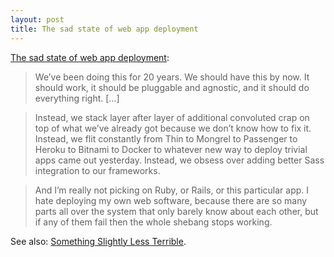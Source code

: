 ```yaml
---
layout: post
title: The sad state of web app deployment
---
```


[The sad state of web app deployment][link]:

> We’ve been doing this for 20 years. We should have this by now. It should work, it should be pluggable and agnostic, and it should do everything right. […]

> Instead, we stack layer after layer of additional convoluted crap on top of what we’ve already got because we don’t know how to fix it. Instead, we flit constantly from Thin to Mongrel to Passenger to Heroku to Bitnami to Docker to whatever new way to deploy trivial apps came out yesterday. Instead, we obsess over adding better Sass integration to our frameworks.

> And I’m really not picking on Ruby, or Rails, or this particular app. I hate deploying my own web software, because there are so many parts all over the system that only barely know about each other, but if any of them fail then the whole shebang stops working.

See also: [Something Slightly Less Terrible][link2].


[link]: http://eev.ee/blog/2015/09/17/the-sad-state-of-web-app-deployment/
[link2]: http://solarsailer.net/2015/01/something-slightly-less-terrible/
